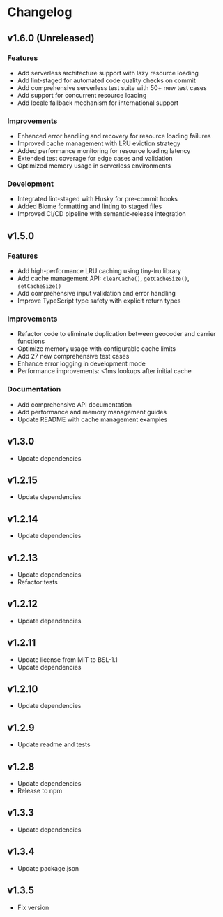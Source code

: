 # Changelog

## v1.6.0 (Unreleased)
### Features
- Add serverless architecture support with lazy resource loading
- Add lint-staged for automated code quality checks on commit
- Add comprehensive serverless test suite with 50+ new test cases
- Add support for concurrent resource loading
- Add locale fallback mechanism for international support

### Improvements  
- Enhanced error handling and recovery for resource loading failures
- Improved cache management with LRU eviction strategy
- Added performance monitoring for resource loading latency
- Extended test coverage for edge cases and validation
- Optimized memory usage in serverless environments

### Development
- Integrated lint-staged with Husky for pre-commit hooks
- Added Biome formatting and linting to staged files
- Improved CI/CD pipeline with semantic-release integration

## v1.5.0
### Features
- Add high-performance LRU caching using tiny-lru library
- Add cache management API: `clearCache()`, `getCacheSize()`, `setCacheSize()`
- Add comprehensive input validation and error handling
- Improve TypeScript type safety with explicit return types

### Improvements
- Refactor code to eliminate duplication between geocoder and carrier functions
- Optimize memory usage with configurable cache limits
- Add 27 new comprehensive test cases
- Enhance error logging in development mode
- Performance improvements: <1ms lookups after initial cache

### Documentation
- Add comprehensive API documentation
- Add performance and memory management guides
- Update README with cache management examples

## v1.3.0
- Update dependencies

## v1.2.15
- Update dependencies

## v1.2.14
- Update dependencies

## v1.2.13
- Update dependencies
- Refactor tests

## v1.2.12
- Update dependencies

## v1.2.11
- Update license from MIT to BSL-1.1
- Update dependencies

## v1.2.10
- Update dependencies

## v1.2.9
- Update readme and tests

## v1.2.8
- Update dependencies
- Release to npm

## v1.3.3
- Update dependencies

## v1.3.4
- Update package.json

## v1.3.5
- Fix version
